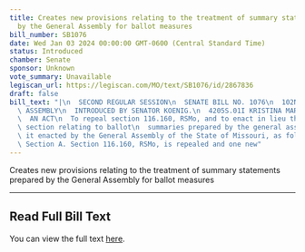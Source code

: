 ```yaml
---
title: Creates new provisions relating to the treatment of summary statements prepared
  by the General Assembly for ballot measures
bill_number: SB1076
date: Wed Jan 03 2024 00:00:00 GMT-0600 (Central Standard Time)
status: Introduced
chamber: Senate
sponsor: Unknown
vote_summary: Unavailable
legiscan_url: https://legiscan.com/MO/text/SB1076/id/2867836
draft: false
bill_text: "|\n  SECOND REGULAR SESSION\n  SENATE BILL NO. 1076\n  102ND GENERA L\
  \ ASSEMBLY\n  INTRODUCED BY SENATOR KOENIG.\n  4205S.01I KRISTINA MARTIN, Secretary\n\
  \  AN ACT\n  To repeal section 116.160, RSMo, and to enact in lieu thereof one new\
  \ section relating to ballot\n  summaries prepared by the general assembly.\n  Be\
  \ it enacted by the General Assembly of the State of Missouri, as follows:\n  1\
  \ Section A. Section 116.160, RSMo, is repealed and one new"
---
```

Creates new provisions relating to the treatment of summary statements prepared by the General Assembly for ballot measures

---

## Read Full Bill Text

You can view the full text [here](https://legiscan.com/MO/text/SB1076/id/2867836).
